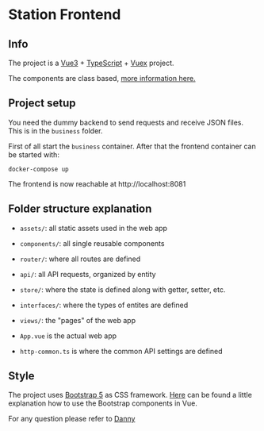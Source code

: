# Station Frontend

## Info
The project is a [Vue3](https://vuejs.org/guide/introduction.html) + [TypeScript](https://www.typescriptlang.org/docs/) + [Vuex](https://vuex.vuejs.org/) project.

The components are class based, [more information here.](https://class-component.vuejs.org/)

## Project setup
You need the dummy backend to send requests and receive JSON files. This is in the `business` folder.

First of all start the `business` container. After that the frontend container can be started with:
```
docker-compose up
```
The frontend is now reachable at http://localhost:8081

## Folder structure explanation

- `assets/`: all static assets used in the web app
- `components/`: all single reusable components
- `router/`: where all routes are defined
- `api/`: all API requests, organized by entity
- `store/`: where the state is defined along with getter, setter, etc.
- `interfaces/`: where the types of entites are defined
- `views/`: the "pages" of the web app

- `App.vue` is the actual web app
- `http-common.ts` is where the common API settings are defined

## Style

The project uses [Bootstrap 5](https://getbootstrap.com/docs/5.1/getting-started/introduction/) as CSS framework.
[Here](https://dev.to/codeply/using-bootstrap-5-with-vue-js-5fnp) can be found a little explanation how to use the Bootstrap components in Vue.

For any question please refer to [Danny](mailto:danny@ostec.de)